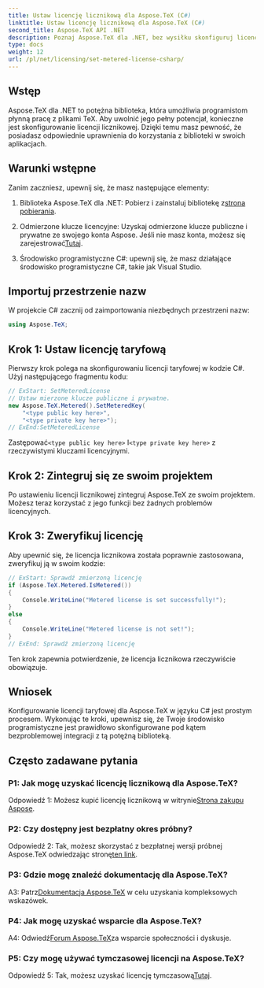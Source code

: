```yaml
---
title: Ustaw licencję licznikową dla Aspose.TeX (C#)
linktitle: Ustaw licencję licznikową dla Aspose.TeX (C#)
second_title: Aspose.TeX API .NET
description: Poznaj Aspose.TeX dla .NET, bez wysiłku skonfiguruj licencjonowanie odmierzone i odblokuj pełny potencjał manipulacji plikami TeX w swoich projektach C#.
type: docs
weight: 12
url: /pl/net/licensing/set-metered-license-csharp/
---
```

## Wstęp

Aspose.TeX dla .NET to potężna biblioteka, która umożliwia programistom płynną pracę z plikami TeX. Aby uwolnić jego pełny potencjał, konieczne jest skonfigurowanie licencji licznikowej. Dzięki temu masz pewność, że posiadasz odpowiednie uprawnienia do korzystania z biblioteki w swoich aplikacjach.

## Warunki wstępne

Zanim zaczniesz, upewnij się, że masz następujące elementy:

1.  Biblioteka Aspose.TeX dla .NET: Pobierz i zainstaluj bibliotekę z[strona pobierania](https://releases.aspose.com/tex/net/).

2.  Odmierzone klucze licencyjne: Uzyskaj odmierzone klucze publiczne i prywatne ze swojego konta Aspose. Jeśli nie masz konta, możesz się zarejestrować[Tutaj](https://purchase.aspose.com/buy).

3. Środowisko programistyczne C#: upewnij się, że masz działające środowisko programistyczne C#, takie jak Visual Studio.

## Importuj przestrzenie nazw

W projekcie C# zacznij od zaimportowania niezbędnych przestrzeni nazw:

```csharp
using Aspose.TeX;
```

## Krok 1: Ustaw licencję taryfową

Pierwszy krok polega na skonfigurowaniu licencji taryfowej w kodzie C#. Użyj następującego fragmentu kodu:

```csharp
// ExStart: SetMeteredLicense
// Ustaw mierzone klucze publiczne i prywatne.
new Aspose.TeX.Metered().SetMeteredKey(
    "<type public key here>",
    "<type private key here>");
// ExEnd:SetMeteredLicense
```

 Zastępować`<type public key here>` I`<type private key here>` z rzeczywistymi kluczami licencyjnymi.

## Krok 2: Zintegruj się ze swoim projektem

Po ustawieniu licencji licznikowej zintegruj Aspose.TeX ze swoim projektem. Możesz teraz korzystać z jego funkcji bez żadnych problemów licencyjnych.

## Krok 3: Zweryfikuj licencję

Aby upewnić się, że licencja licznikowa została poprawnie zastosowana, zweryfikuj ją w swoim kodzie:

```csharp
// ExStart: Sprawdź zmierzoną licencję
if (Aspose.TeX.Metered.IsMetered())
{
    Console.WriteLine("Metered license is set successfully!");
}
else
{
    Console.WriteLine("Metered license is not set!");
}
// ExEnd: Sprawdź zmierzoną licencję
```

Ten krok zapewnia potwierdzenie, że licencja licznikowa rzeczywiście obowiązuje.

## Wniosek

Konfigurowanie licencji taryfowej dla Aspose.TeX w języku C# jest prostym procesem. Wykonując te kroki, upewnisz się, że Twoje środowisko programistyczne jest prawidłowo skonfigurowane pod kątem bezproblemowej integracji z tą potężną biblioteką.

## Często zadawane pytania

### P1: Jak mogę uzyskać licencję licznikową dla Aspose.TeX?

 Odpowiedź 1: Możesz kupić licencję licznikową w witrynie[Strona zakupu Aspose](https://purchase.aspose.com/buy).

### P2: Czy dostępny jest bezpłatny okres próbny?

 Odpowiedź 2: Tak, możesz skorzystać z bezpłatnej wersji próbnej Aspose.TeX odwiedzając stronę[ten link](https://releases.aspose.com/).

### P3: Gdzie mogę znaleźć dokumentację dla Aspose.TeX?

 A3: Patrz[Dokumentacja Aspose.TeX](https://reference.aspose.com/tex/net/) w celu uzyskania kompleksowych wskazówek.

### P4: Jak mogę uzyskać wsparcie dla Aspose.TeX?

 A4: Odwiedź[Forum Aspose.TeX](https://forum.aspose.com/c/tex/47)za wsparcie społeczności i dyskusje.

### P5: Czy mogę używać tymczasowej licencji na Aspose.TeX?

 Odpowiedź 5: Tak, możesz uzyskać licencję tymczasową[Tutaj](https://purchase.aspose.com/temporary-license/).